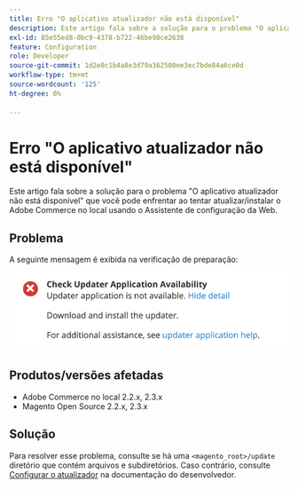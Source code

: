 ```yaml
---
title: Erro "O aplicativo atualizador não está disponível"
description: Este artigo fala sobre a solução para o problema "O aplicativo atualizador não está disponível" que você pode enfrentar ao tentar atualizar/instalar o Adobe Commerce no local usando o Assistente de configuração da Web.
exl-id: 85e55ed8-0bc9-4378-b722-46be98ce2638
feature: Configuration
role: Developer
source-git-commit: 1d2e0c1b4a8e3d79a362500ee3ec7bde84a6ce0d
workflow-type: tm+mt
source-wordcount: '125'
ht-degree: 0%

---
```


# Erro &quot;O aplicativo atualizador não está disponível&quot;

Este artigo fala sobre a solução para o problema &quot;O aplicativo atualizador não está disponível&quot; que você pode enfrentar ao tentar atualizar/instalar o Adobe Commerce no local usando o Assistente de configuração da Web.

## Problema

A seguinte mensagem é exibida na verificação de preparação:

![Screen_Shot_2019-08-29_at_1.39.12_PM.png](assets/Screen_Shot_2019-08-29_at_1.39.12_PM.png)

## Produtos/versões afetadas

* Adobe Commerce no local 2.2.x, 2.3.x
* Magento Open Source 2.2.x, 2.3.x


## Solução

Para resolver esse problema, consulte se há uma `<magento_root>/update` diretório que contém arquivos e subdiretórios. Caso contrário, consulte [Configurar o atualizador](https://devdocs.magento.com/guides/v2.3/comp-mgr/updater/update-updater.html) na documentação do desenvolvedor.
